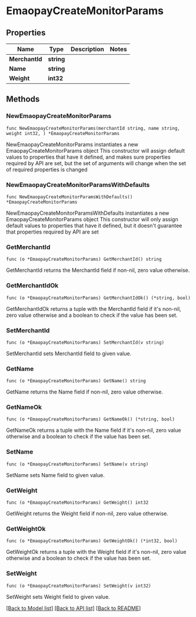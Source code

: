# EmaopayCreateMonitorParams

## Properties

Name | Type | Description | Notes
------------ | ------------- | ------------- | -------------
**MerchantId** | **string** |  | 
**Name** | **string** |  | 
**Weight** | **int32** |  | 

## Methods

### NewEmaopayCreateMonitorParams

`func NewEmaopayCreateMonitorParams(merchantId string, name string, weight int32, ) *EmaopayCreateMonitorParams`

NewEmaopayCreateMonitorParams instantiates a new EmaopayCreateMonitorParams object
This constructor will assign default values to properties that have it defined,
and makes sure properties required by API are set, but the set of arguments
will change when the set of required properties is changed

### NewEmaopayCreateMonitorParamsWithDefaults

`func NewEmaopayCreateMonitorParamsWithDefaults() *EmaopayCreateMonitorParams`

NewEmaopayCreateMonitorParamsWithDefaults instantiates a new EmaopayCreateMonitorParams object
This constructor will only assign default values to properties that have it defined,
but it doesn't guarantee that properties required by API are set

### GetMerchantId

`func (o *EmaopayCreateMonitorParams) GetMerchantId() string`

GetMerchantId returns the MerchantId field if non-nil, zero value otherwise.

### GetMerchantIdOk

`func (o *EmaopayCreateMonitorParams) GetMerchantIdOk() (*string, bool)`

GetMerchantIdOk returns a tuple with the MerchantId field if it's non-nil, zero value otherwise
and a boolean to check if the value has been set.

### SetMerchantId

`func (o *EmaopayCreateMonitorParams) SetMerchantId(v string)`

SetMerchantId sets MerchantId field to given value.


### GetName

`func (o *EmaopayCreateMonitorParams) GetName() string`

GetName returns the Name field if non-nil, zero value otherwise.

### GetNameOk

`func (o *EmaopayCreateMonitorParams) GetNameOk() (*string, bool)`

GetNameOk returns a tuple with the Name field if it's non-nil, zero value otherwise
and a boolean to check if the value has been set.

### SetName

`func (o *EmaopayCreateMonitorParams) SetName(v string)`

SetName sets Name field to given value.


### GetWeight

`func (o *EmaopayCreateMonitorParams) GetWeight() int32`

GetWeight returns the Weight field if non-nil, zero value otherwise.

### GetWeightOk

`func (o *EmaopayCreateMonitorParams) GetWeightOk() (*int32, bool)`

GetWeightOk returns a tuple with the Weight field if it's non-nil, zero value otherwise
and a boolean to check if the value has been set.

### SetWeight

`func (o *EmaopayCreateMonitorParams) SetWeight(v int32)`

SetWeight sets Weight field to given value.



[[Back to Model list]](../README.md#documentation-for-models) [[Back to API list]](../README.md#documentation-for-api-endpoints) [[Back to README]](../README.md)


